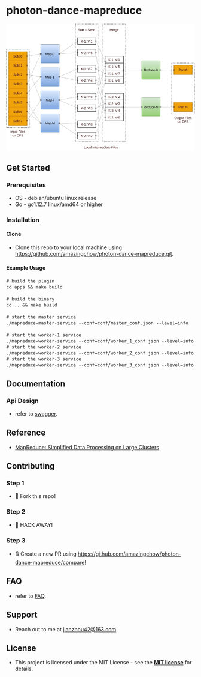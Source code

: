 # photon-dance-mapreduce

![mapreduce](doc/mr.jpg)

## Get Started

### Prerequisites

* OS - debian/ubuntu linux release
* Go - go1.12.7 linux/amd64 or higher

### Installation

#### Clone

* Clone this repo to your local machine using https://github.com/amazingchow/photon-dance-mapreduce.git.

#### Example Usage

```shell
# build the plugin
cd apps && make build

# build the binary
cd .. && make build

# start the master service
./mapreduce-master-service --conf=conf/master_conf.json --level=info

# start the worker-1 service
./mapreduce-worker-service --conf=conf/worker_1_conf.json --level=info
# start the worker-2 service
./mapreduce-worker-service --conf=conf/worker_2_conf.json --level=info
# start the worker-3 service
./mapreduce-worker-service --conf=conf/worker_3_conf.json --level=info
```

## Documentation

### Api Design

* refer to [swagger](pb/mapreduce.swagger.json).

## Reference

* [MapReduce: Simplified Data Processing on Large Clusters](https://static.googleusercontent.com/media/research.google.com/en//archive/mapreduce-osdi04.pdf)

## Contributing

### Step 1

* 🍴 Fork this repo!

### Step 2

* 🔨 HACK AWAY!

### Step 3

* 🔃 Create a new PR using https://github.com/amazingchow/photon-dance-mapreduce/compare!

## FAQ

* refer to [FAQ](FAQ.md).

## Support

* Reach out to me at <jianzhou42@163.com>.

## License

* This project is licensed under the MIT License - see the **[MIT license](http://opensource.org/licenses/mit-license.php)** for details.
